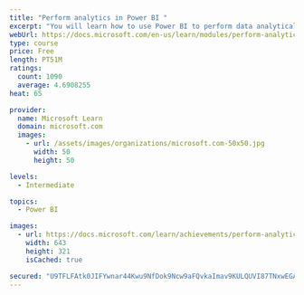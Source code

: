 ```yaml
---
title: "Perform analytics in Power BI "
excerpt: "You will learn how to use Power BI to perform data analytical functions, how to identify outliers in your data, how to group data together, and how to bin data for analysis. You will also learn how to perform time series analysis. Finally, you will work with advanced analytic features of Power BI, such as Quick Insights, AI Insights, and the Analyze feature."
webUrl: https://docs.microsoft.com/en-us/learn/modules/perform-analytics-power-bi/
type: course
price: Free
length: PT51M
ratings:
  count: 1090
  average: 4.6908255
heat: 65

provider:
  name: Microsoft Learn
  domain: microsoft.com
  images:
    - url: /assets/images/organizations/microsoft.com-50x50.jpg
      width: 50
      height: 50

levels:
  - Intermediate

topics:
  - Power BI

images:
  - url: https://docs.microsoft.com/learn/achievements/perform-analytics-power-bi-social.png
    width: 643
    height: 321
    isCached: true

secured: "U9TFLFAtk0JIFYwnar44Kwu9NfDok9Ncw9aFQvkaImav9KULQUVI87TNxwEGAYYX8kIq/3lJz2OCdXlAGY7bB+2EZgDXfCngum+4RxNKi9qAG+XdsS+cc7zJeRnM7OFHawgnUw9g5svaYvx75xk4QVEr5CNfg+TT6Z9NdUbST/cu5Pw3r63DrnKciRQ+76QE/tHPx1SvE/MK5z/eFRRDL/qcrIXXCyhOt0glxfe5bQDUJLF4LkUPSo3tbmXnuOkrmqp0AiunFVUog2/dSI9o4hZC9l3w//CJrSbkTQYeavlYp5BX/hSSiuFopjgLG9ApKoRpWQtw4W7N99PGXx+VF2adC1sqn83RA4P6EXS2rAxoiq0al7pqqR5XGm8GRUIGhNAGNV7MdvVomA2ku4lZpOSNOysaSx7Np3/kfu7n73I=;uMIcYT7v2BjHMfIQhH90Lw=="
---
```


